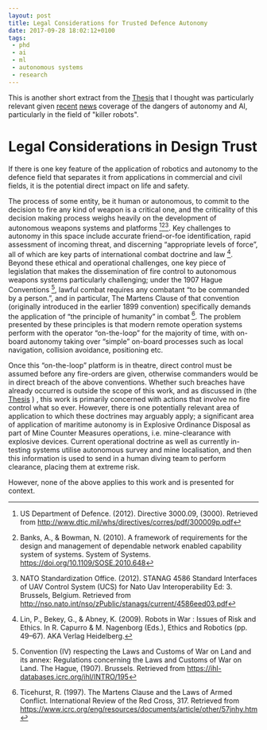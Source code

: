 ```yaml
---
layout: post
title: Legal Considerations for Trusted Defence Autonomy
date: 2017-09-28 18:02:12+0100
tags: 
 - phd
 - ai
 - ml
 - autonomous systems
 - research
---
```


This is another short extract from the [Thesis](https://github.com/andrewbolster/thesis/releases/download/v1.0/Thesis.pdf) that I thought was particularly relevant given [recent](https://www.theguardian.com/technology/2017/sep/27/robots-destabilise-world-war-unemployment-un) [news](http://www.telegraph.co.uk/news/science/science-news/11633838/Killer-robots-will-leave-humans-utterly-defenceless-warns-professor.html) coverage of the dangers of autonomy and AI, particularly in the field of "killer robots".

# Legal Considerations in Design Trust

If there is one key feature of the application of robotics and autonomy
to the defence field that separates it from applications in commercial
and civil fields, it is the potential direct impact on life and safety.

The process of some entity, be it human or autonomous, to commit to the
decision to fire any kind of weapon is a critical one, and the
criticality of this decision making process weighs heavily on the
development of autonomous weapons systems and
platforms [^Defense2012][^Banks2010][^STANAG4586]. Key
challenges to autonomy in this space include accurate friend-or-foe
identification, rapid assessment of incoming threat, and discerning
“appropriate levels of force”, all of which are key parts of
international combat doctrine and law [^Lin2009]. Beyond these ethical
and operational challenges, one key piece of legislation that makes the
dissemination of fire control to autonomous weapons systems particularly
challenging; under the 1907 Hague Conventions [^HagueIV], lawful combat
requires any combatant “to be commanded by a person.”, and in
particular, The Martens Clause of that convention (originally introduced
in the earlier 1899 convention) specifically demands the application of
“the principle of humanity” in combat [^Ticehurst1997]. The problem
presented by these principles is that modern remote operation systems perform with the operator
“on-the-loop” for the majority of time, with on-board autonomy taking
over “simple” on-board processes such as local navigation, collision
avoidance, positioning etc.

Once this “on-the-loop” platform is in theatre, direct control must be
assumed before any fire-orders are given, otherwise commanders would be
in direct breach of the above conventions. Whether such breaches have
already occurred is outside the scope of this work, and as discussed in (the [Thesis](https://github.com/andrewbolster/thesis/releases/download/v1.0/Thesis.pdf) )
, this work is primarily concerned with actions that involve no fire
control what so ever. However, there is one potentially relevant area of
application to which these doctrines may arguably apply; a significant 
area of application of maritime autonomy is in Explosive Ordinance 
Disposal as part of Mine Counter Measures operations, i.e. mine-clearance 
with explosive devices. 
Current operational doctrine as well as currently in-testing systems utilise
autonomous survey and mine localisation, and then this information is used to
send in a human diving team to perform clearance, placing them at
extreme risk.

However, none of the above applies to this work and is presented for
context.

[^Defense2012]: US Department of Defence. (2012). Directive 3000.09, (3000). Retrieved from http://www.dtic.mil/whs/directives/corres/pdf/300009p.pdf
[^Banks2010]: Banks, A., & Bowman, N. (2010). A framework of requirements for the design and management of dependable network enabled capability system of systems. System of Systems. https://doi.org/10.1109/SOSE.2010.648
[^STANAG4586]: NATO Standardization Office. (2012). STANAG 4586 Standard Interfaces of UAV Control System (UCS) for Nato Uav Interoperability Ed: 3. Brussels, Belgium. Retrieved from http://nso.nato.int/nso/zPublic/stanags/current/4586eed03.pdf
[^Lin2009]: Lin, P., Bekey, G., & Abney, K. (2009). Robots in War : Issues of Risk and Ethics. In R. Capurro & M. Nagenborg (Eds.), Ethics and Robotics (pp. 49–67). AKA Verlag Heidelberg.
[^HagueIV]: Convention (IV) respecting the Laws and Customs of War on Land and its annex: Regulations concerning the Laws and Customs of War on Land. The Hague, (1907). Brussels. Retrieved from https://ihl-databases.icrc.org/ihl/INTRO/195
[^Ticehurst1997]: Ticehurst, R. (1997). The Martens Clause and the Laws of Armed Conflict. International Review of the Red Cross, 317. Retrieved from https://www.icrc.org/eng/resources/documents/article/other/57jnhy.htm

